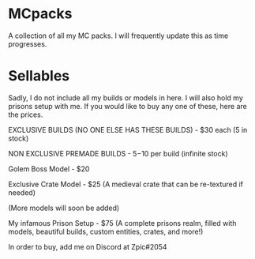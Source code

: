 # MCpacks
A collection of all my MC packs.  I will frequently update this as time progresses.


# Sellables
Sadly, I do not include all my builds or models in here.  I will also hold my prisons setup with me.  If you would like to buy any one of these, here are the prices.

EXCLUSIVE BUILDS (NO ONE ELSE HAS THESE BUILDS) - $30 each (5 in stock)

NON EXCLUSIVE PREMADE BUILDS - $5-$10 per build (infinite stock)

Golem Boss Model - $20

Exclusive Crate Model - $25 (A medieval crate that can be re-textured if needed)

(More models will soon be added)

My infamous Prison Setup - $75 (A complete prisons realm, filled with models, beautiful builds, custom entities, crates, and more!)

In order to buy, add me on Discord at Zpic#2054
